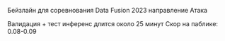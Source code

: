 Бейзлайн для соревнования Data Fusion 2023 направление Атака

Валидация + тест инференс длится около 25 минут
Скор на паблике: 0.08-0.09
